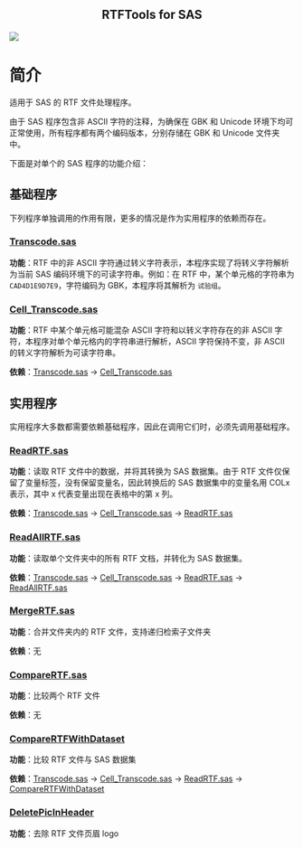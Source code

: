 <p align="center">
    <h2 align="center">RTFTools for SAS</h2>
</p>

<p align="left">
    <a href="https://github.com/Snoopy1866/RTFTools-For-SAS/blob/main/LICENSE">
        <img src="https://img.shields.io/github/license/Snoopy1866/RTFTools-For-SAS">
    </a>
</p>

# 简介

适用于 SAS 的 RTF 文件处理程序。

由于 SAS 程序包含非 ASCII 字符的注释，为确保在 GBK 和 Unicode 环境下均可正常使用，所有程序都有两个编码版本，分别存储在 GBK 和 Unicode 文件夹中。

下面是对单个的 SAS 程序的功能介绍：

## 基础程序

下列程序单独调用的作用有限，更多的情况是作为实用程序的依赖而存在。

### [Transcode.sas](./docs/Transcode.md)

**功能**：RTF 中的非 ASCII 字符通过转义字符表示，本程序实现了将转义字符解析为当前 SAS 编码环境下的可读字符串。例如：在 RTF 中，某个单元格的字符串为 `CAD4D1E9D7E9`，字符编码为 GBK，本程序将其解析为 `试验组`。

### [Cell_Transcode.sas](./docs/Cell_Transcode.md)

**功能**：RTF 中某个单元格可能混杂 ASCII 字符和以转义字符存在的非 ASCII 字符，本程序对单个单元格内的字符串进行解析，ASCII 字符保持不变，非 ASCII 的转义字符解析为可读字符串。

**依赖**：[Transcode.sas](./docs/Transcode.md) -> [Cell_Transcode.sas](./docs/Cell_Transcode.md)

## 实用程序

实用程序大多数都需要依赖基础程序，因此在调用它们时，必须先调用基础程序。

### [ReadRTF.sas](./docs/ReadRTF.md)

**功能**：读取 RTF 文件中的数据，并将其转换为 SAS 数据集。由于 RTF 文件仅保留了变量标签，没有保留变量名，因此转换后的 SAS 数据集中的变量名用 COLx 表示，其中 x 代表变量出现在表格中的第 x 列。

**依赖**：[Transcode.sas](./docs/Transcode.md) -> [Cell_Transcode.sas](./docs/Cell_Transcode.md) -> [ReadRTF.sas](./docs/ReadRTF.md)

### [ReadAllRTF.sas](./docs/ReadAllRTF.md)

**功能**：读取单个文件夹中的所有 RTF 文档，并转化为 SAS 数据集。

**依赖**：[Transcode.sas](./docs/Transcode.md) -> [Cell_Transcode.sas](./docs/Cell_Transcode.md) -> [ReadRTF.sas](./docs/ReadRTF.md) -> [ReadAllRTF.sas](./docs/ReadAllRTF.md)

### [MergeRTF.sas](./docs/MergeRTF.md)

**功能**：合并文件夹内的 RTF 文件，支持递归检索子文件夹

**依赖**：无

### [CompareRTF.sas](./docs/CompareRTF.md)

**功能**：比较两个 RTF 文件

**依赖**：无

### [CompareRTFWithDataset](./docs/CompareRTFWithDataset.md)

**功能**：比较 RTF 文件与 SAS 数据集

**依赖**：[Transcode.sas](./docs/Transcode.md) -> [Cell_Transcode.sas](./docs/Cell_Transcode.md) -> [ReadRTF.sas](./docs/ReadRTF.md) -> [CompareRTFWithDataset](./docs/CompareRTFWithDataset.md)

### [DeletePicInHeader](./docs/assets/DeletePicInHeader.md)

**功能**：去除 RTF 文件页眉 logo

